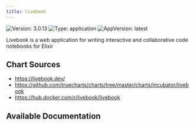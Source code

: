```yaml
---
title: livebook
---
```


![Version: 3.0.13](https://img.shields.io/badge/Version-3.0.13-informational?style=flat-square) ![Type: application](https://img.shields.io/badge/Type-application-informational?style=flat-square) ![AppVersion: latest](https://img.shields.io/badge/AppVersion-latest-informational?style=flat-square)

Livebook is a web application for writing interactive and collaborative code notebooks for Elixir

## Chart Sources

- https://livebook.dev/
- https://github.com/truecharts/charts/tree/master/charts/incubator/livebook
- https://hub.docker.com/r/livebook/livebook

## Available Documentation

